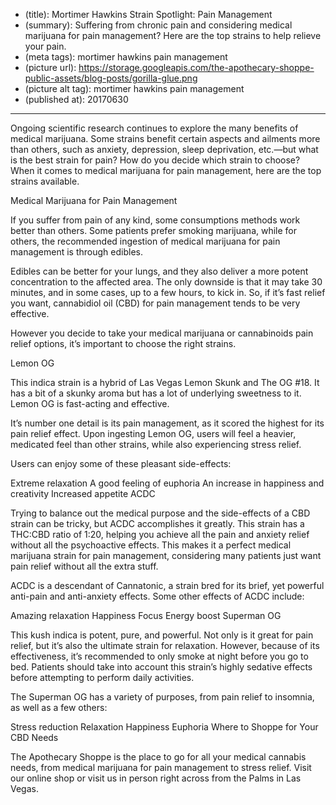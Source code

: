 * (title): Mortimer Hawkins Strain Spotlight: Pain Management
* (summary): Suffering from chronic pain and considering medical marijuana for pain management? Here are the top strains to help relieve your pain.
* (meta tags): mortimer hawkins pain management
* (picture url): https://storage.googleapis.com/the-apothecary-shoppe-public-assets/blog-posts/gorilla-glue.png
* (picture alt tag): mortimer hawkins pain management
* (published at): 20170630

---

Ongoing scientific research continues to explore the many benefits of medical
marijuana. Some strains benefit certain aspects and ailments more than others,
such as anxiety, depression, sleep deprivation, etc.—but what is the best strain
for pain? How do you decide which strain to choose? When it comes to medical
marijuana for pain management, here are the top strains available.

Medical Marijuana for Pain Management

If you suffer from pain of any kind, some consumptions methods work better than
others. Some patients prefer smoking marijuana, while for others, the
recommended ingestion of medical marijuana for pain management is through
edibles.

Edibles can be better for your lungs, and they also deliver a more potent
concentration to the affected area. The only downside is that it may take 30
minutes, and in some cases, up to a few hours, to kick in. So, if it’s fast
relief you want, cannabidiol oil (CBD) for pain management tends to be very
effective.

However you decide to take your medical marijuana or cannabinoids pain relief
options, it’s important to choose the right strains.

Lemon OG

This indica strain is a hybrid of Las Vegas Lemon Skunk and The OG #18. It has a
bit of a skunky aroma but has a lot of underlying sweetness to it. Lemon OG is
fast-acting and effective.

It’s number one detail is its pain management, as it scored the highest for its
pain relief effect. Upon ingesting Lemon OG, users will feel a heavier,
medicated feel than other strains, while also experiencing stress relief.

Users can enjoy some of these pleasant side-effects:

Extreme relaxation A good feeling of euphoria An increase in happiness and
creativity Increased appetite ACDC

Trying to balance out the medical purpose and the side-effects of a CBD strain
can be tricky, but ACDC accomplishes it greatly. This strain has a THC:CBD ratio
of 1:20, helping you achieve all the pain and anxiety relief without all the
psychoactive effects. This makes it a perfect medical marijuana strain for pain
management, considering many patients just want pain relief without all the
extra stuff.

ACDC is a descendant of Cannatonic, a strain bred for its brief, yet powerful
anti-pain and anti-anxiety effects. Some other effects of ACDC include:

Amazing relaxation Happiness Focus Energy boost Superman OG

This kush indica is potent, pure, and powerful. Not only is it great for pain
relief, but it’s also the ultimate strain for relaxation. However, because of
its effectiveness, it’s recommended to only smoke at night before you go to bed.
Patients should take into account this strain’s highly sedative effects before
attempting to perform daily activities.

The Superman OG has a variety of purposes, from pain relief to insomnia, as well
as a few others:

Stress reduction Relaxation Happiness Euphoria Where to Shoppe for Your CBD
Needs

The Apothecary Shoppe is the place to go for all your medical cannabis needs,
from medical marijuana for pain management to stress relief. Visit our online
shop or visit us in person right across from the Palms in Las Vegas.
